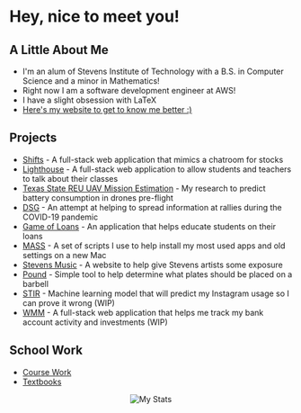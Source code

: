# Hey, nice to meet you!

## A Little About Me
* I'm an alum of Stevens Institute of Technology with a B.S. in Computer Science and a minor in Mathematics!
* Right now I am a software development engineer at AWS!
* I have a slight obsession with LaTeX
* [Here's my website to get to know me better :)](https://ealtenburg.co/)
 
## Projects
  * [Shifts](https://github.com/ericaltenburg/Shifts) - A full-stack web application that mimics a chatroom for stocks
  * [Lighthouse](https://github.com/ericaltenburg/Lighthouse) - A full-stack web application to allow students and teachers to talk about their classes
  * [Texas State REU UAV Mission Estimation](https://github.com/ericaltenburg/TXStateREU) - My research to predict battery consumption in drones pre-flight
  * [DSG](https://github.com/projectDSG) - An attempt at helping to spread information at rallies during the COVID-19 pandemic
  * [Game of Loans](https://github.com/ericaltenburg/projectMASS) - An application that helps educate students on their loans
  * [MASS](https://github.com/ericaltenburg/projectMASS) - A set of scripts I use to help install my most used apps and old settings on a new Mac
  * [Stevens Music](https://github.com/ericaltenburg/cs146) - A website to help give Stevens artists some exposure
  * [Pound](https://github.com/ericaltenburg/projectPound) - Simple tool to help determine what plates should be placed on a barbell
  * [STIR](https://github.com/ericaltenburg/projectSTIR) - Machine learning model that will predict my Instagram usage so I can prove it wrong (WIP)
  * [WMM](https://github.com/ericaltenburg/WMM) - A full-stack web application that helps me track my bank account activity and investments (WIP)
  
## School Work
  * [Course Work](https://github.com/ericaltenburg/courseWork)
  * [Textbooks](https://github.com/ericaltenburg/textbooks)

<p align="center">
  <img src="https://github-readme-stats.vercel.app/api?username=ericaltenburg&theme=dark" alt="My Stats"/>
</p>
<!--

## I'm currently looking for work full-time!
  * [Résumé](https://github.com/ericaltenburg/resume/blob/master/Altenburg_Eric_CS.pdf)


**ericaltenburg/ericaltenburg** is a ✨ _special_ ✨ repository because its `README.md` (this file) appears on your GitHub profile.
[![Top Langs](https://github-readme-stats.vercel.app/api/top-langs/?username=ericaltenburg&theme=dark)](https://github.com/anuraghazra/github-readme-stats)
* I'm currently working on:
  * my portfolio website (ealtenburg.co)!
  * helping a friend make a bot capable of holding office hours on a Discord server

* Check out my repos for various course work, projects, and my !


<div align="center">
[![Eric's github stats](https://github-readme-stats.vercel.app/api?username=ericaltenburg&theme=dark)](https://github.com/anuraghazra/github-readme-stats)
</div>

Here are some ideas to get you started:

- 🔭 I’m currently working on my portfolio! (ealtenburg.co)
- 🌱 I’m currently learning ...
- 👯 I’m looking to collaborate on ...
- 🤔 I’m looking for help with ...
- 💬 Ask me about ...
- 📫 How to reach me: ...
- 😄 Pronouns: ...
- ⚡ Fun fact: ...


 * [CS 135 — Discrete Structures](https://github.com/ericaltenburg/cs135)
  * [CS 284 — Data Structures](https://github.com/ericaltenburg/cs284)
  * [CS 306 — Intro to IT Security](https://github.com/ericaltenburg/cs306)
  * [CS 334 — Automata and Computation](https://github.com/ericaltenburg/cs334)
  * [CS 347 — Software Development Process](https://github.com/ericaltenburg/cs347)
  * [CS 370 — Team Programming and Creative Problem Solving](https://github.com/ericaltenburg/cs370)
  * [CS 383 — Computer Organization and Programming](https://github.com/ericaltenburg/cs383)
  * [CS 385 — Algorithms](https://github.com/ericaltenburg/cs385)
  * [CS 392 — Systems Programming](https://github.com/ericaltenburg/cs392)
  * [CS 442 — Database Management](https://github.com/ericaltenburg/cs442)
  * [CS 492 — Operating Systems](https://github.com/ericaltenburg/cs492)
  * [CS 496 — Programming Languages](https://github.com/ericaltenburg/cs496)
  * [CS 485 — Societal Impact of Information Technologies](https://github.com/ericaltenburg/cs485)
  * [CS 511 — Concurrent Programming](https://github.com/ericaltenburg/cs511)
  * [CS 546 — Web Programming](https://github.com/ericaltenburg/cs546)
  * [HST 415 — The Nuclear Era](https://github.com/ericaltenburg/hst415)
  * [MA 331 — Intermediate Statistics](https://github.com/ericaltenburg/ma331)
  * [MAT 208 — Linear Algebra](https://github.com/ericaltenburg/mat208)
  * [MAT 252 — Differential Equations](https://github.com/ericaltenburg/mat252)

-->

